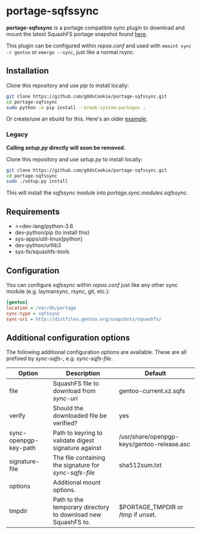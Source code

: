 # portage-sqfssync

**portage-sqfssync** is a portage compatible sync plugin to download
and mount the latest SquashFS portage snapshot found
[here](http://distfiles.gentoo.org/snapshots/squashfs/).

This plugin can be configured within *repos.conf* and used with
`emaint sync -r gentoo` or `emerge --sync`, just like a normal rsync.

## Installation

Clone this repository and use *pip* to install locally:

```sh
git clone https://github.com/g0dsCookie/portage-sqfssync.git
cd portage-sqfssync
sudo python -m pip install --break-system-packages .
```

Or create/use an ebuild for this.
Here's an older [example](https://github.com/g0dsCookie/cookie-monster/blob/master/app-portage/sqfssync/sqfssync-0.1.1.ebuild).

### Legacy

**Calling *setup.py* directly will soon be removed.**

Clone this repository and use *setup.py* to install locally:

```sh
git clone https://github.com/g0dsCookie/portage-sqfssync.git
cd portage-sqfssync
sudo ./setup.py install
```

This will install the *sqfssync* module into *portage.sync.modules.sqfssync*.

## Requirements

* \>=dev-lang/python-3.6
* dev-python/pip (to install this)
* sys-apps/util-linux[python]
* dev-python/urllib3
* sys-fs/squashfs-tools

## Configuration

You can configure *sqfssync* within *repos.conf* just like any other sync
module (e.g. laymansync, rsync, git, etc.):

```ini
[gentoo]
location = /var/db/portage
sync-type = sqfssync
sync-uri = http://distfiles.gentoo.org/snapshots/squashfs/
```

## Additional configuration options

The following additional configuration options are available.
These are all prefixed by *sync-sqfs-*, e.g. *sync-sqfs-file*.

| Option                | Description                                                  | Default |
| --------------------- | ------------------------------------------------------------ | ------- |
| file                  | SquashFS file to download from *sync-uri*                    | gentoo-current.xz.sqfs |
| verify                | Should the downloaded file be verified?                      | yes |
| sync-openpgp-key-path | Path to keyring to validate digest signature against         | /usr/share/openpgp-keys/gentoo-release.asc |
| signature-file        | The file containing the signature for *sync-sqfs-file*       | sha512sum.txt |
| options               | Additional mount options.                                    | |
| tmpdir                | Path to the temporary directory to download new SquashFS to. | $PORTAGE_TMPDIR or /tmp if unset. |
